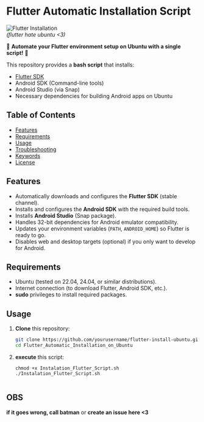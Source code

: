 # Flutter Automatic Installation Script
![Flutter Installation](https://encrypted-tbn0.gstatic.com/images?q=tbn:ANd9GcRBXiMsJlDa3otyeDGp4pckvBm_5LauYDHQVg&s)  
*(flutter hate ubuntu <3)*

:rocket: **Automate your Flutter environment setup on Ubuntu with a single script!** :rocket:

This repository provides a **bash script** that installs:
- [Flutter SDK](https://docs.flutter.dev/)
- Android SDK (Command-line tools)
- Android Studio (via Snap)
- Necessary dependencies for building Android apps on Ubuntu

## Table of Contents
- [Features](#features)
- [Requirements](#requirements)
- [Usage](#usage)
- [Troubleshooting](#troubleshooting)
- [Keywords](#keywords)
- [License](#license)

## Features
- Automatically downloads and configures the **Flutter SDK** (stable channel).
- Installs and configures the **Android SDK** with the required build tools.
- Installs **Android Studio** (Snap package).
- Handles 32-bit dependencies for Android emulator compatibility.
- Updates your environment variables (`PATH`, `ANDROID_HOME`) so Flutter is ready to go.
- Disables web and desktop targets (optional) if you only want to develop for Android.

## Requirements
- Ubuntu (tested on 22.04, 24.04, or similar distributions).
- Internet connection (to download Flutter, Android SDK, etc.).
- **sudo** privileges to install required packages.

## Usage
1. **Clone** this repository:
   ```bash
   git clone https://github.com/yourusername/flutter-install-ubuntu.git
   cd Flutter_Automatic_Installation_on_Ubuntu

2. **execute** this script:
    ```
   chmod +x Instalation_Flutter_Script.sh
    ./Instalation_Flutter_Script.sh


## OBS

**if it goes wrong, call batman**
or
**create an issue here <3**